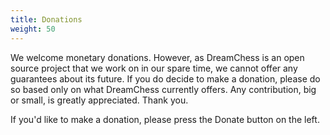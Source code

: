 ```yaml
---
title: Donations
weight: 50
---
```

We welcome monetary donations. However, as DreamChess is an open source project that we work on in our spare time, we cannot offer any guarantees about its future. If you do decide to make a donation, please do so based only on what DreamChess currently offers. Any contribution, big or small, is greatly appreciated. Thank you.

If you'd like to make a donation, please press the Donate button on the left.
